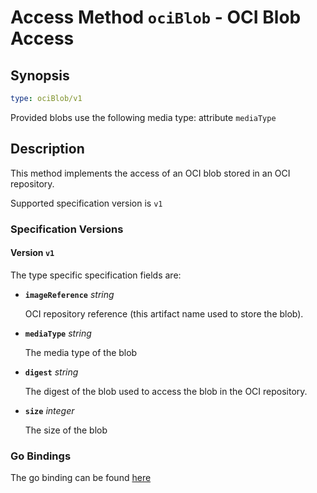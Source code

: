 
# Access Method `ociBlob` - OCI Blob Access

## Synopsis

```yaml
type: ociBlob/v1
```

Provided blobs use the following media type: attribute `mediaType`

## Description

This method implements the access of an OCI blob stored in an OCI repository.

Supported specification version is `v1`

### Specification Versions

#### Version `v1`

The type specific specification fields are:

- **`imageReference`** *string*

  OCI repository reference (this artifact name used to store the blob).

- **`mediaType`** *string*

  The media type of the blob

- **`digest`** *string*

  The digest of the blob used to access the blob in the OCI repository.

- **`size`** *integer*

  The size of the blob

### Go Bindings

The go binding can be found [here](method.go)
